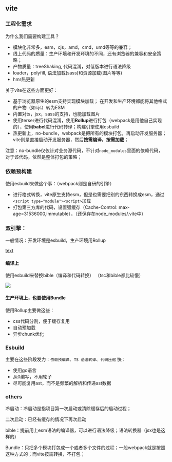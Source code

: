 
## vite

### 工程化需求

为什么我们需要构建工具？

- 模块化非常多，esm，cjs，amd，cmd，umd等等的兼容；
- 线上代码的质量：生产环境和开发环境的不同，还有浏览器的兼容和安全策略；
- 产物质量：treeShaking, 代码混淆，对低版本进行语法降级
- loader，polyfill, 语法加载(sass)和资源加载(图片等等)
- hmr热更新

关于vite在这些方面更好：
- 基于浏览器原生的esm支持实现模块加载； 在开发和生产环境都能将其他格式的产物（如cjs）转为ESM
- 内置对ts，jsx，sass的支持，也能加载图片
- 使用terser进行代码混淆，使用**Rollup**进行打包（webpack是用他自己实现的），使用**babel**进行代码转译；构建引擎使用esbuild
- 热更新上，no-bundle，webpack是把所有的模块打包，再启动开发服务器；vite则是直接启动开发服务器，然后**按需编译，按需加载**；

注意：no-bundle仅仅针对业务源代码，不针对`node_modules`里面的依赖代码，对于该代码，依然是整体打包的策略；

### 依赖预构建
使用esbuild来做这个事：（webpack则是自研的引擎）
- 进行格式转换，vite原生支持esm，但是也需要把别的东西转换成esm，通过``<script type="module"><script>``加载
- 打包第三方库的代码，设置强缓存（Cache-Control: max-age=31536000,immutable），（还保存在node_modules/.vite中）


### 双引擎：

一般情况：开发环境是esbuild，生产环境用Rollup

[text](https://p3-juejin.byteimg.com/tos-cn-i-k3u1fbpfcp/02910cd2c6894bcdb3a9e0fc9e59f4c2~tplv-k3u1fbpfcp-watermark.image?)


#### 编译上

使用esbuild来替换bible（编译和代码转换）
（tsc和bible都比较慢）

![](https://p3-juejin.byteimg.com/tos-cn-i-k3u1fbpfcp/e31ab3a305b54a509471db143d531a10~tplv-k3u1fbpfcp-zoom-1.image)

#### 生产环境上，也要使用Bundle
使用Rollup主要做这些：
- css代码分割，便于缓存复用
- 自动预加载
- 异步chunk优化

### Esbuild
主要在这些阶段发力：`依赖预编译`、`TS 语法转译`、`代码压缩`
快：
- 使用go语言
- 从0编写，不用轮子
- 尽可能复用ast，而不是频繁的解析和传递ast数据


### others

冷启动：冷启动是指项目第一次启动或清除缓存后的启动过程；

二次启动：已经有缓存的情况下再次启动

bible：提前用上esm语法的编译器，可以进行语法降级；语法转换器（jsx也是这样的）

Bundle：只把多个模块打包成一个或者多个文件的过程；一般webpack就是按照这种方式的；而vite按需转换，不打包；